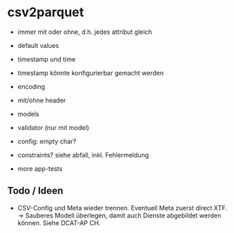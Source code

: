 # csv2parquet

- immer mit oder ohne, d.h. jedes attribut gleich 
- default values
- timestamp und time
- timestamp könnte konfigurierbar gemacht werden
- encoding
- mit/ohne header
- models
- validator (nur mit model)
- config: empty char?
- constraints? siehe abfall, inkl. Fehlermeldung

- more app-tests


## Todo / Ideen

- CSV-Config und Meta wieder trennen. Eventuell Meta zuerst direct XTF. -> Sauberes Modell überlegen, damit auch Dienste abgebildet werden können. Siehe DCAT-AP CH.